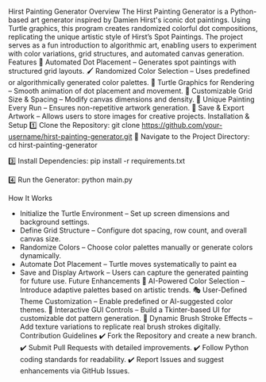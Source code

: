 
Hirst Painting Generator
Overview
The Hirst Painting Generator is a Python-based art generator inspired by Damien Hirst's iconic dot paintings. Using Turtle graphics, this program creates randomized colorful dot compositions, replicating the unique artistic style of Hirst’s Spot Paintings. The project serves as a fun introduction to algorithmic art, enabling users to experiment with color variations, grid structures, and automated canvas generation.
Features
🎨 Automated Dot Placement – Generates spot paintings with structured grid layouts.
🖌️ Randomized Color Selection – Uses predefined or algorithmically generated color palettes.
🐢 Turtle Graphics for Rendering – Smooth animation of dot placement and movement.
📏 Customizable Grid Size & Spacing – Modify canvas dimensions and density.
🔄 Unique Painting Every Run – Ensures non-repetitive artwork generation.
📡 Save & Export Artwork – Allows users to store images for creative projects.
Installation & Setup
1️⃣ Clone the Repository:
git clone https://github.com/your-username/hirst-painting-generator.git
⃣ Navigate to the Project Directory:
cd hirst-painting-generator


3️⃣ Install Dependencies:
pip install -r requirements.txt


4️⃣ Run the Generator:
python main.py


How It Works
- Initialize the Turtle Environment – Set up screen dimensions and background settings.
- Define Grid Structure – Configure dot spacing, row count, and overall canvas size.
- Randomize Colors – Choose color palettes manually or generate colors dynamically.
- Automate Dot Placement – Turtle moves systematically to paint ea
- Save and Display Artwork – Users can capture the generated painting for future use.
Future Enhancements
🚀 AI-Powered Color Selection – Introduce adaptive palettes based on artistic trends.
🎭 User-Defined Theme Customization – Enable predefined or AI-suggested color themes.
📡 Interactive GUI Controls – Build a Tkinter-based UI for customizable dot pattern generation.
🔮 Dynamic Brush Stroke Effects – Add texture variations to replicate real brush strokes digitally.
Contribution Guidelines
✔️ Fork the Repository and create a new branch.
✔️ Submit Pull Requests with detailed improvements.
✔️ Follow Python coding standards for readability.
✔️ Report Issues and suggest enhancements via GitHub Issues.




